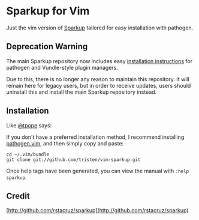 Sparkup for Vim
==============
Just the vim version of [Sparkup](https://github.com/rstacruz/sparkup) tailored for easy installation with pathogen.

Deprecation Warning
-------------------
The main Sparkup repository now includes easy [installation
instructions](https://github.com/rstacruz/sparkup/tree/master/vim) for pathogen
and Vundle-style plugin managers.

Due to this, there is no longer any reason to maintain this repository. It will
remain here for legacy users, but in order to receive updates, users should
uninstall this and install the main Sparkup repository instead.

Installation
------------
Like [@tpope](http://github.com/tpope) says:

If you don't have a preferred installation method, I recommend
installing [pathogen.vim](https://github.com/tpope/vim-pathogen), and
then simply copy and paste:

    cd ~/.vim/bundle
    git clone git://github.com/tristen/vim-sparkup.git

Once help tags have been generated, you can view the manual with
`:help sparkup`.

Credit
------------
[http://github.com/rstacruz/sparkup](http://github.com/rstacruz/sparkup)
